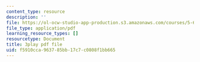 ```yaml
---
content_type: resource
description: ''
file: https://ol-ocw-studio-app-production.s3.amazonaws.com/courses/5-61-physical-chemistry-fall-2017/f5910cca963785bb17c7c0808f1bb665_N4vMgwWT-80.pdf
file_type: application/pdf
learning_resource_types: []
resourcetype: Document
title: 3play pdf file
uid: f5910cca-9637-85bb-17c7-c0808f1bb665
---
```

